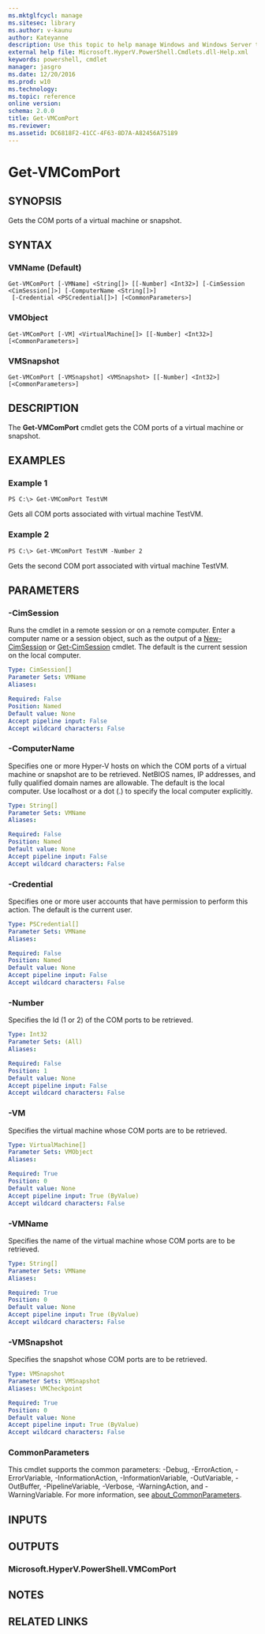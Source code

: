 ```yaml
---
ms.mktglfcycl: manage
ms.sitesec: library
ms.author: v-kaunu
author: Kateyanne
description: Use this topic to help manage Windows and Windows Server technologies with Windows PowerShell.
external help file: Microsoft.HyperV.PowerShell.Cmdlets.dll-Help.xml
keywords: powershell, cmdlet
manager: jasgro
ms.date: 12/20/2016
ms.prod: w10
ms.technology: 
ms.topic: reference
online version: 
schema: 2.0.0
title: Get-VMComPort
ms.reviewer:
ms.assetid: DC6818F2-41CC-4F63-8D7A-A82456A75189
---
```


# Get-VMComPort

## SYNOPSIS
Gets the COM ports of a virtual machine or snapshot.

## SYNTAX

### VMName (Default)
```
Get-VMComPort [-VMName] <String[]> [[-Number] <Int32>] [-CimSession <CimSession[]>] [-ComputerName <String[]>]
 [-Credential <PSCredential[]>] [<CommonParameters>]
```

### VMObject
```
Get-VMComPort [-VM] <VirtualMachine[]> [[-Number] <Int32>] [<CommonParameters>]
```

### VMSnapshot
```
Get-VMComPort [-VMSnapshot] <VMSnapshot> [[-Number] <Int32>] [<CommonParameters>]
```

## DESCRIPTION
The **Get-VMComPort** cmdlet gets the COM ports of a virtual machine or snapshot.

## EXAMPLES

### Example 1
```
PS C:\> Get-VMComPort TestVM
```

Gets all COM ports associated with virtual machine TestVM.

### Example 2
```
PS C:\> Get-VMComPort TestVM -Number 2
```

Gets the second COM port associated with virtual machine TestVM.

## PARAMETERS

### -CimSession
Runs the cmdlet in a remote session or on a remote computer.
Enter a computer name or a session object, such as the output of a [New-CimSession](https://go.microsoft.com/fwlink/p/?LinkId=227967) or [Get-CimSession](https://go.microsoft.com/fwlink/p/?LinkId=227966) cmdlet.
The default is the current session on the local computer.

```yaml
Type: CimSession[]
Parameter Sets: VMName
Aliases: 

Required: False
Position: Named
Default value: None
Accept pipeline input: False
Accept wildcard characters: False
```

### -ComputerName
Specifies one or more Hyper-V hosts on which the COM ports of a virtual machine or snapshot are to be retrieved.
NetBIOS names, IP addresses, and fully qualified domain names are allowable.
The default is the local computer.
Use localhost or a dot (.) to specify the local computer explicitly.

```yaml
Type: String[]
Parameter Sets: VMName
Aliases: 

Required: False
Position: Named
Default value: None
Accept pipeline input: False
Accept wildcard characters: False
```

### -Credential
Specifies one or more user accounts that have permission to perform this action.
The default is the current user.

```yaml
Type: PSCredential[]
Parameter Sets: VMName
Aliases: 

Required: False
Position: Named
Default value: None
Accept pipeline input: False
Accept wildcard characters: False
```

### -Number
Specifies the Id (1 or 2) of the COM ports to be retrieved.

```yaml
Type: Int32
Parameter Sets: (All)
Aliases: 

Required: False
Position: 1
Default value: None
Accept pipeline input: False
Accept wildcard characters: False
```

### -VM
Specifies the virtual machine whose COM ports are to be retrieved.

```yaml
Type: VirtualMachine[]
Parameter Sets: VMObject
Aliases: 

Required: True
Position: 0
Default value: None
Accept pipeline input: True (ByValue)
Accept wildcard characters: False
```

### -VMName
Specifies the name of the virtual machine whose COM ports are to be retrieved.

```yaml
Type: String[]
Parameter Sets: VMName
Aliases: 

Required: True
Position: 0
Default value: None
Accept pipeline input: True (ByValue)
Accept wildcard characters: False
```

### -VMSnapshot
Specifies the snapshot whose COM ports are to be retrieved.

```yaml
Type: VMSnapshot
Parameter Sets: VMSnapshot
Aliases: VMCheckpoint

Required: True
Position: 0
Default value: None
Accept pipeline input: True (ByValue)
Accept wildcard characters: False
```

### CommonParameters
This cmdlet supports the common parameters: -Debug, -ErrorAction, -ErrorVariable, -InformationAction, -InformationVariable, -OutVariable, -OutBuffer, -PipelineVariable, -Verbose, -WarningAction, and -WarningVariable. For more information, see [about_CommonParameters](https://go.microsoft.com/fwlink/?LinkID=113216).

## INPUTS

## OUTPUTS

### Microsoft.HyperV.PowerShell.VMComPort

## NOTES

## RELATED LINKS

